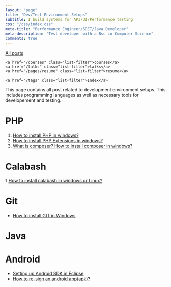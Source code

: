 ```yaml
---
layout: "page"
title: "Dev/Test Environment Setups"
subtitle: I build systems for API/UI/Performance testing
css: "/css/index.css"
meta-title: "Performance Engineer/SDET/Java Developer"
meta-description: "Test developer with a Bsc in Computer Science"
comments: true
---
```

<div class="list-filters">
    <a href="/" class="list-filter filter-selected">All posts</a>

    <a href="/courses" class="list-filter">courses</a>
	<a href="/talks" class="list-filter">talks</a>
    <a href="/pages/resume" class="list-filter">resume</a>

    <a href="/tags" class="list-filter">Index</a>
</div>

This page contains all post related to development environment setups. This includes programming languages as well as necessary tools for developement and testing.

# PHP
1. [How to install PHP in windows?](http://shantonusarker.blogspot.com/2014/03/install-php-apache-windows.html)
2. [How to install PHP Extensions in windows?](http://shantonusarker.blogspot.com/2014/03/php-extensions.html)
3. [What is composer? How to install composer in windows?](http://shantonusarker.blogspot.com/2014/03/composer-dependency-manager-php.html)

# Calabash
 1.[How to install calabash in windows or Linux?](http://shantonusarker.blogspot.com/2013/11/install-calabash-windows-Linux.html)

# Git
- [How to install GIT in Windows](http://shantonusarker.blogspot.com/2014/04/how-to-install-git-in-windows.html)

# Java 

# Android
 - [Setting up Android SDK in Eclipse](http://shantonusarker.blogspot.com/2013/06/setting-up-android-sdk-in-eclipse.html)
 - [How to re-sign an android app(apk)?](http://shantonusarker.blogspot.com/2013/04/how-to-re-sign-android-appapk.html)
